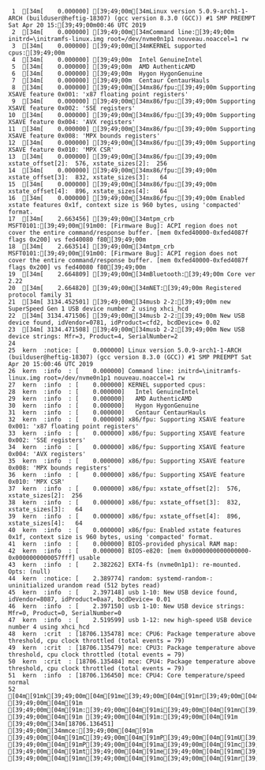      1	[34m[    0.000000] [39;49;00m[34mLinux version 5.0.9-arch1-1-ARCH (builduser@heftig-18307) (gcc version 8.3.0 (GCC)) #1 SMP PREEMPT Sat Apr 20 15:[39;49;00m00:46 UTC 2019
     2	[34m[    0.000000] [39;49;00m[34mCommand line:[39;49;00m initrd=\initramfs-linux.img root=/dev/nvme0n1p1 nouveau.noaccel=1 rw
     3	[34m[    0.000000] [39;49;00m[34mKERNEL supported cpus:[39;49;00m
     4	[34m[    0.000000] [39;49;00m  Intel GenuineIntel
     5	[34m[    0.000000] [39;49;00m  AMD AuthenticAMD
     6	[34m[    0.000000] [39;49;00m  Hygon HygonGenuine
     7	[34m[    0.000000] [39;49;00m  Centaur CentaurHauls
     8	[34m[    0.000000] [39;49;00m[34mx86/fpu:[39;49;00m Supporting XSAVE feature 0x001: 'x87 floating point registers'
     9	[34m[    0.000000] [39;49;00m[34mx86/fpu:[39;49;00m Supporting XSAVE feature 0x002: 'SSE registers'
    10	[34m[    0.000000] [39;49;00m[34mx86/fpu:[39;49;00m Supporting XSAVE feature 0x004: 'AVX registers'
    11	[34m[    0.000000] [39;49;00m[34mx86/fpu:[39;49;00m Supporting XSAVE feature 0x008: 'MPX bounds registers'
    12	[34m[    0.000000] [39;49;00m[34mx86/fpu:[39;49;00m Supporting XSAVE feature 0x010: 'MPX CSR'
    13	[34m[    0.000000] [39;49;00m[34mx86/fpu:[39;49;00m xstate_offset[2]:  576, xstate_sizes[2]:  256
    14	[34m[    0.000000] [39;49;00m[34mx86/fpu:[39;49;00m xstate_offset[3]:  832, xstate_sizes[3]:   64
    15	[34m[    0.000000] [39;49;00m[34mx86/fpu:[39;49;00m xstate_offset[4]:  896, xstate_sizes[4]:   64
    16	[34m[    0.000000] [39;49;00m[34mx86/fpu:[39;49;00m Enabled xstate features 0x1f, context size is 960 bytes, using 'compacted' format.
    17	[34m[    2.663456] [39;49;00m[34mtpm_crb MSFT0101:[39;49;00m[91m00: [Firmware Bug]: ACPI region does not cover the entire command/response buffer. [mem 0xfed40000-0xfed4087f flags 0x200] vs fed40080 f80[39;49;00m
    18	[34m[    2.663514] [39;49;00m[34mtpm_crb MSFT0101:[39;49;00m[91m00: [Firmware Bug]: ACPI region does not cover the entire command/response buffer. [mem 0xfed40000-0xfed4087f flags 0x200] vs fed40080 f80[39;49;00m
    19	[34m[    2.664809] [39;49;00m[34mBluetooth:[39;49;00m Core ver 2.22
    20	[34m[    2.664820] [39;49;00m[34mNET:[39;49;00m Registered protocol family 31
    21	[34m[ 3134.452501] [39;49;00m[34musb 2-2:[39;49;00m new SuperSpeed Gen 1 USB device number 2 using xhci_hcd
    22	[34m[ 3134.471506] [39;49;00m[34musb 2-2:[39;49;00m New USB device found, idVendor=0781, idProduct=cfd2, bcdDevice= 0.02
    23	[34m[ 3134.471508] [39;49;00m[34musb 2-2:[39;49;00m New USB device strings: Mfr=3, Product=4, SerialNumber=2
    24
    25	kern  :notice: [    0.000000] Linux version 5.0.9-arch1-1-ARCH (builduser@heftig-18307) (gcc version 8.3.0 (GCC)) #1 SMP PREEMPT Sat Apr 20 15:00:46 UTC 2019
    26	kern  :info  : [    0.000000] Command line: initrd=\initramfs-linux.img root=/dev/nvme0n1p1 nouveau.noaccel=1 rw
    27	kern  :info  : [    0.000000] KERNEL supported cpus:
    28	kern  :info  : [    0.000000]   Intel GenuineIntel
    29	kern  :info  : [    0.000000]   AMD AuthenticAMD
    30	kern  :info  : [    0.000000]   Hygon HygonGenuine
    31	kern  :info  : [    0.000000]   Centaur CentaurHauls
    32	kern  :info  : [    0.000000] x86/fpu: Supporting XSAVE feature 0x001: 'x87 floating point registers'
    33	kern  :info  : [    0.000000] x86/fpu: Supporting XSAVE feature 0x002: 'SSE registers'
    34	kern  :info  : [    0.000000] x86/fpu: Supporting XSAVE feature 0x004: 'AVX registers'
    35	kern  :info  : [    0.000000] x86/fpu: Supporting XSAVE feature 0x008: 'MPX bounds registers'
    36	kern  :info  : [    0.000000] x86/fpu: Supporting XSAVE feature 0x010: 'MPX CSR'
    37	kern  :info  : [    0.000000] x86/fpu: xstate_offset[2]:  576, xstate_sizes[2]:  256
    38	kern  :info  : [    0.000000] x86/fpu: xstate_offset[3]:  832, xstate_sizes[3]:   64
    39	kern  :info  : [    0.000000] x86/fpu: xstate_offset[4]:  896, xstate_sizes[4]:   64
    40	kern  :info  : [    0.000000] x86/fpu: Enabled xstate features 0x1f, context size is 960 bytes, using 'compacted' format.
    41	kern  :info  : [    0.000000] BIOS-provided physical RAM map:
    42	kern  :info  : [    0.000000] BIOS-e820: [mem 0x0000000000000000-0x0000000000057fff] usable
    43	kern  :info  : [    2.382262] EXT4-fs (nvme0n1p1): re-mounted. Opts: (null)
    44	kern  :notice: [    2.389774] random: systemd-random-: uninitialized urandom read (512 bytes read)
    45	kern  :info  : [    2.397148] usb 1-10: New USB device found, idVendor=8087, idProduct=0aa7, bcdDevice= 0.01
    46	kern  :info  : [    2.397150] usb 1-10: New USB device strings: Mfr=0, Product=0, SerialNumber=0
    47	kern  :info  : [    2.519599] usb 1-12: new high-speed USB device number 4 using xhci_hcd
    48	kern  :crit  : [18706.135478] mce: CPU6: Package temperature above threshold, cpu clock throttled (total events = 79)
    49	kern  :crit  : [18706.135479] mce: CPU3: Package temperature above threshold, cpu clock throttled (total events = 79)
    50	kern  :crit  : [18706.135484] mce: CPU4: Package temperature above threshold, cpu clock throttled (total events = 79)
    51	kern  :info  : [18706.136450] mce: CPU4: Core temperature/speed normal
    52	[04m[91mk[39;49;00m[04m[91me[39;49;00m[04m[91mr[39;49;00m[04m[91mn[39;49;00m[04m[91m [39;49;00m[04m[91m [39;49;00m[04m[91m:[39;49;00m[04m[91mi[39;49;00m[04m[91mn[39;49;00m[04m[91mf[39;49;00m[04m[91mo[39;49;00m[04m[91m [39;49;00m[04m[91m [39;49;00m[04m[91m:[39;49;00m[04m[91m [39;49;00m[34m[18706.136451] [39;49;00m[34mmce:[39;49;00m[04m[91m [39;49;00m[04m[91mC[39;49;00m[04m[91mP[39;49;00m[04m[91mU[39;49;00m[04m[91m1[39;49;00m[04m[91m:[39;49;00m[04m[91m [39;49;00m[04m[91mP[39;49;00m[04m[91ma[39;49;00m[04m[91mc[39;49;00m[04m[91mk[39;49;00m[04m[91ma[39;49;00m[04m[91mg[39;49;00m[04m[91me[39;49;00m[04m[91m [39;49;00m[04m[91mt[39;49;00m[04m[91me[39;49;00m[04m[91mm[39;49;00m[04m[91mp[39;49;00m[04m[91me[39;49;00m[04m[91mr[39;49;00m[04m[91ma[39;49;00m[04m[91mt[39;49;00m[04m[91mu[39;49;00m[04m[91mr[39;49;00m[04m[91me[39;49;00m[04m[91m/[39;49;00m[04m[91ms[39;49;00m[04m[91mp[39;49;00m[04m[91me[39;49;00m[04m[91me[39;49;00m[04m[91md[39;49;00m[04m[91m [39;49;00m[04m[91mn[39;49;00m[04m[91mo[39;49;00m[04m[91mr[39;49;00m[04m[91mm[39;49;00m[04m[91ma[39;49;00m[04m[91ml[39;49;00m
